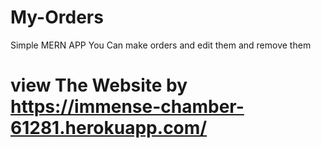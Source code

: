 # My-Orders

Simple MERN APP You Can make orders and edit them and remove them

# view The Website by https://immense-chamber-61281.herokuapp.com/
